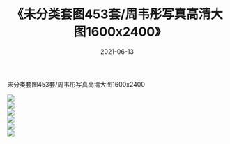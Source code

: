 ﻿---
layout: post
title:  《未分类套图453套/周韦彤写真高清大图1600x2400》
date:   2021-06-13
img: http://pic.660000.xyz/1:/网络美图/2021/未分类套图453套/周韦彤写真高清大图1600x2400/000.jpg
categories: [美女, 清纯, 唯美]
---

未分类套图453套/周韦彤写真高清大图1600x2400

 ![](http://pic.660000.xyz/1:/网络美图/2021/未分类套图453套/周韦彤写真高清大图1600x2400/001.jpg) <br>![](http://pic.660000.xyz/1:/网络美图/2021/未分类套图453套/周韦彤写真高清大图1600x2400/002.jpg) <br>![](http://pic.660000.xyz/1:/网络美图/2021/未分类套图453套/周韦彤写真高清大图1600x2400/003.jpg) <br>![](http://pic.660000.xyz/1:/网络美图/2021/未分类套图453套/周韦彤写真高清大图1600x2400/004.jpg) <br>![](http://pic.660000.xyz/1:/网络美图/2021/未分类套图453套/周韦彤写真高清大图1600x2400/005.jpg) <br>![](http://pic.660000.xyz/1:/网络美图/2021/未分类套图453套/周韦彤写真高清大图1600x2400/006.jpg) <br>
